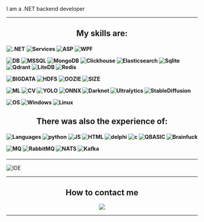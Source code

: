 I am a .NET backend developer

<hr>

<h2 align="center">My skills are:</h2>
<h4 align="left">

![.NET](https://img.shields.io/badge/.NET-C%23-black?style=for-the-badge)
![Services](https://img.shields.io/badge/Services-white?style=for-the-badge)
![ASP](https://img.shields.io/badge/aspnet.core-white?style=for-the-badge)
![WPF](https://img.shields.io/badge/WPF-white?style=for-the-badge)

![DB](https://img.shields.io/badge/DB-NOSQL-black?style=for-the-badge)
![MSSQL](https://img.shields.io/badge/MSSQL-white?style=for-the-badge)
![MongoDB](https://img.shields.io/badge/MongoDB-white?style=for-the-badge)
![Clickhouse](https://img.shields.io/badge/Clickhouse-white?style=for-the-badge)
![Elasticsearch](https://img.shields.io/badge/Elasticsearch-white?style=for-the-badge)
![Sqlite](https://img.shields.io/badge/Sqlite-white?style=for-the-badge)
![Qdrant](https://img.shields.io/badge/Qdrant-white?style=for-the-badge)
![LiteDB](https://img.shields.io/badge/LiteDB-white?style=for-the-badge)
![Redis](https://img.shields.io/badge/Redis-white?style=for-the-badge)

![BIGDATA](https://img.shields.io/badge/BIGDATA-black?style=for-the-badge)
![HDFS](https://img.shields.io/badge/HDFS-white?style=for-the-badge)
![OOZIE](https://img.shields.io/badge/OOZIE-white?style=for-the-badge)
![SIZE](https://img.shields.io/badge/DayData-1Tb-pink?style=for-the-badge)

![ML](https://img.shields.io/badge/ML-black?style=for-the-badge)
![CV](https://img.shields.io/badge/CV-white?style=for-the-badge)
![YOLO](https://img.shields.io/badge/YOLO-white?style=for-the-badge)
![ONNX](https://img.shields.io/badge/ONNX-white?style=for-the-badge)
![Darknet](https://img.shields.io/badge/Darknet-white?style=for-the-badge)
![Ultralytics](https://img.shields.io/badge/Ultralytics-white?style=for-the-badge)
![StableDiffusion](https://img.shields.io/badge/StableDiffusion-white?style=for-the-badge)
	
![OS](https://img.shields.io/badge/OS-black?style=for-the-badge)
![Windows](https://img.shields.io/badge/Windows-white?style=for-the-badge)
![Linux](https://img.shields.io/badge/Linux-white?style=for-the-badge)	
	
</h4>

<h2 align="center">There was also the experience of:</h2>
<h4 align="left">
	
![Languages](https://img.shields.io/badge/Languages-black?style=for-the-badge)
![python](https://img.shields.io/badge/python-white?style=for-the-badge)
![JS](https://img.shields.io/badge/JS-white?style=for-the-badge)
![HTML](https://img.shields.io/badge/HTML-white?style=for-the-badge)
![delphi](https://img.shields.io/badge/delphi-white?style=for-the-badge)
![c](https://img.shields.io/badge/C-white?style=for-the-badge)
![QBASIC](https://img.shields.io/badge/QBASIC-white?style=for-the-badge)
![Brainfuck](https://img.shields.io/badge/Brainfuck-white?style=for-the-badge)

![MQ](https://img.shields.io/badge/MQ-black?style=for-the-badge)
![RabbitMQ](https://img.shields.io/badge/RabbitMQ-white?style=for-the-badge)
![NATS](https://img.shields.io/badge/NATS-white?style=for-the-badge)
![Kafka](https://img.shields.io/badge/Kafka-white?style=for-the-badge)	


</h4>

<hr>

![IDE](https://img.shields.io/badge/IDE-VisualStudio-lightgreen?style=for-the-badge)

<hr>

<h2 align="center">How to contact me</h2>

<p align="center">
<a href="https://t.me/ogoun_er">
<img src="https://img.shields.io/badge/Telegram-2CA5E0?style=for-the-badge&logo=telegram&logoColor=white"></img>
</a>
</p>

<hr>
